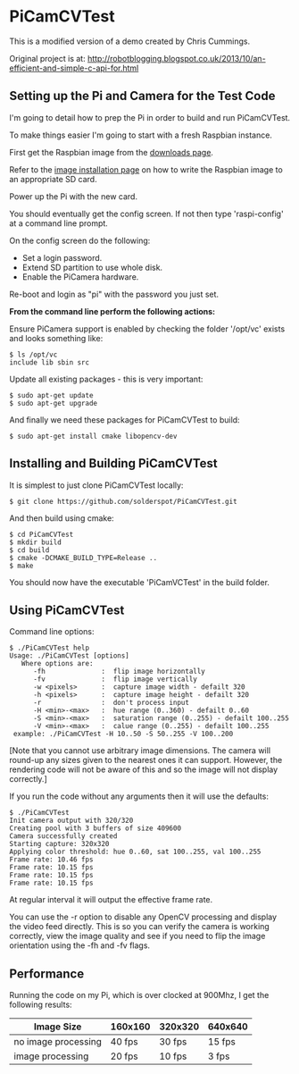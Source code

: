 PiCamCVTest 
===========

This is a modified version of a demo created by Chris Cummings.

Original project is at: http://robotblogging.blogspot.co.uk/2013/10/an-efficient-and-simple-c-api-for.html

Setting up the Pi and Camera for the Test Code
----------------------------------------------

I'm going to detail how to prep the Pi in order to build and run PiCamCVTest.

To make things easier I'm going to start with a fresh Raspbian instance.

First get the Raspbian image from the [downloads page](http://www.raspberrypi.org/downloads).

Refer to the [image installation page](http://www.raspberrypi.org/documentation/installation/installing-images/README.md) on how to write the Raspbian image to an appropriate SD card.

Power up the Pi with the new card.

You should eventually get the config screen. If not then type 'raspi-config' at a command line prompt.

On the config screen do the following:

 * Set a login password.
 * Extend SD partition to use whole disk.
 * Enable the PiCamera hardware.

Re-boot and login as "pi" with the password you just set.

**From the command line perform the following actions:**

Ensure PiCamera support is enabled by checking the folder '/opt/vc' exists and looks something like:

    $ ls /opt/vc
    include lib sbin src

Update all existing packages - this is very important:

    $ sudo apt-get update
    $ sudo apt-get upgrade

And finally we need these packages for PiCamCVTest to build:

    $ sudo apt-get install cmake libopencv-dev

Installing and Building PiCamCVTest
-----------------------------------

It is simplest to just clone PiCamCVTest locally:

    $ git clone https://github.com/solderspot/PiCamCVTest.git

And then build using cmake:

    $ cd PiCamCVTest
    $ mkdir build
    $ cd build
    $ cmake -DCMAKE_BUILD_TYPE=Release ..
    $ make

You should now have the executable 'PiCamVCTest' in the build folder.

Using PiCamCVTest
-----------------

Command line options:

    $ ./PiCamCVTest help
    Usage: ./PiCamCVTest [options]
       Where options are:
          -fh              :  flip image horizontally
          -fv              :  flip image vertically
          -w <pixels>      :  capture image width - defailt 320
          -h <pixels>      :  capture image height - defailt 320
          -r               :  don't process input
          -H <min>-<max>   :  hue range (0..360) - defailt 0..60
          -S <min>-<max>   :  saturation range (0..255) - defailt 100..255
          -V <min>-<max>   :  calue range (0..255) - defailt 100..255
     example: ./PiCamCVTest -H 10..50 -S 50..255 -V 100..200


[Note that you cannot use arbitrary image dimensions. The camera will round-up any sizes given to the nearest ones it can support. However, the rendering code will not be aware of this and so the image will not display correctly.]

If you run the code without any arguments then it will use the defaults:

    $ ./PiCamCVTest
    Init camera output with 320/320
    Creating pool with 3 buffers of size 409600
    Camera successfully created
    Starting capture: 320x320
    Applying color threshold: hue 0..60, sat 100..255, val 100..255
    Frame rate: 10.46 fps
    Frame rate: 10.15 fps
    Frame rate: 10.15 fps
    Frame rate: 10.15 fps

At regular interval it will output the effective frame rate.

You can use the -r option to disable any OpenCV processing and display the video feed directly. This is so you can verify the camera is working correctly, view the image quality and see if you need to flip the image orientation using the -fh and -fv flags.

Performance
-----------

Running the code on my Pi, which is over clocked at 900Mhz, I get the following results:

|     Image Size      | 160x160 | 320x320 | 640x640 | 
|---------------------|---------|---------|---------|
| no image processing |  40 fps |  30 fps |  15 fps |
| image processing    |  20 fps |  10 fps |   3 fps |
    
    
